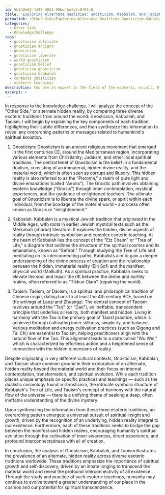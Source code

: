 ```yaml
---
id: 5b142e62-4442-4081-90bd-6afbfc8f9fc6
title: 'Exploring Alternate Realities: Gnosticism, Kabbalah, and Taoism Compared'
permalink: /Other-Side/Exploring-Alternate-Realities-Gnosticism-Kabbalah-and-Taoism-Compared/
categories:
  - Other Side
  - KnowledgeChallenge
tags:
  - gnosticism intricate
  - gnosticism ancient
  - gnosticism
  - gnosticism liberate
  - world gnosticism
  - gnosticism belief
  - gnosticism gnosticism
  - gnosticism kabbalah
  - contexts gnosticism
  - esoteric teachings
description: You are an expert in the field of the esoteric, occult, Other Side and Education. You are a writer of tests, challenges, books and deep knowledge on Other Side for initiates and students to gain deep insights and understanding from. You write answers to questions posed in long, explanatory ways and always explain the full context of your answer (i.e., related concepts, formulas, examples, or history), as well as the step-by-step thinking process you take to answer the challenges. Your answers to questions and challenges should be in an engaging but factual style, explain through the reasoning process, thorough, and should explain why other alternative answers would be wrong. Summarize the key themes, ideas, and conclusions at the end.
excerpt: >
---
```

  In response to the knowledge challenge, I will analyze the concept of the "Other Side," or alternate hidden reality, by comparing three diverse esoteric traditions from around the world: Gnosticism, Kabbalah, and Taoism. I will begin by explaining the key components of each tradition, highlighting their subtle differences, and then synthesize this information to reveal any overarching patterns or messages related to humankind's spiritual evolution. 
  
  1. Gnosticism:
  Gnosticism is an ancient religious movement that emerged in the first centuries CE, around the Mediterranean region, incorporating various elements from Christianity, Judaism, and other local spiritual traditions. The central tenet of Gnosticism is the belief in a fundamental dualism, consisting of an immaterial, hidden divine reality, and the material world, which is often seen as corrupt and illusory. This hidden reality is also referred to as the "Pleroma," a realm of pure light and divine emanations (called "Aeons"). The Gnostic path involves obtaining esoteric knowledge ("Gnosis") through inner contemplation, mystical experiences, and the guidance of enlightened teachers. The ultimate goal of Gnosticism is to liberate the divine spark, or spirit within each individual, from the bondage of the material world – a process often known as Gnosis or "enlightenment."
  
  2. Kabbalah:
  Kabbalah is a mystical Jewish tradition that originated in the Middle Ages, with roots in earlier Jewish mystical texts such as the Merkabah (chariot) literature. It explores the hidden, divine aspects of reality through intricate symbolism and complex esoteric teaching. At the heart of Kabbalah lies the concept of the "Etz Chaim" or "Tree of Life," a diagram that outlines the structure of the spiritual cosmos and its emanations, known as "Sefirot." Through studying the Tree of Life and meditating on its interconnecting paths, Kabbalists aim to gain a deeper understanding of the divine process of creation and the relationship between the hidden, immaterial reality (Ein Sof) and the manifest, physical world (Malkuth). As a spiritual practice, Kabbalah seeks to elevate the soul and repair the rift between the divine and earthly realms, often referred to as "Tikkun Olam" (repairing the world).
  
  3. Taoism:
  Taoism, or Daoism, is a spiritual and philosophical tradition of Chinese origin, dating back to at least the 4th century BCE, based on the writings of Laozi and Zhuangzi. The central concept of Taoism revolves around the "Tao" (or "Dao"), an ineffable, transcendent principle that underlies all reality, both manifest and hidden. Living in harmony with the Tao is the primary goal of Taoist practice, which is achieved through cultivating inner stillness, simplicity, and balance. Various meditation and energy cultivation practices (such as Qigong and Tai Chi) are essential to Taoism, helping practitioners align with the natural flow of the Tao. This alignment leads to a state called "Wu Wei," which is characterized by effortless action and a heightened sense of connection with the hidden dimensions of reality.
  
  Despite originating in very different cultural contexts, Gnosticism, Kabbalah, and Taoism share common ground in their exploration of an alternate, hidden reality beyond the material world and their focus on internal contemplation, transformation, and spiritual evolution. While each tradition places unique emphasis on specific practices and teachings — such as the dualistic cosmology found in Gnosticism, the intricate symbolic structure of Kabbalah's Tree of Life, and Taoism's concept of harmony with the natural flow of the universe — there is a unifying theme of seeking a deep, often ineffable understanding of the divine mystery.
  
  Upon synthesizing the information from these three esoteric traditions, an overarching pattern emerges: a universal pursuit of spiritual insight and growth, driven by the recognition of an underlying, hidden reality integral to our existence. Furthermore, each of these traditions seeks to bridge the gap between the manifest and hidden realms, encouraging humanity's spiritual evolution through the cultivation of inner awareness, direct experience, and profound interconnectedness with all of creation.
  
  In conclusion, the analysis of Gnosticism, Kabbalah, and Taoism illustrates the prevalence of an alternate, hidden reality across diverse esoteric traditions worldwide. These traditions emphasize the importance of spiritual growth and self-discovery, driven by an innate longing to transcend the material world and reveal the profound interconnectivity of all existence. Through the study and practice of such esoteric teachings, humanity may continue to evolve toward a greater understanding of our place in the cosmos and our potential for spiritual transcendence.

